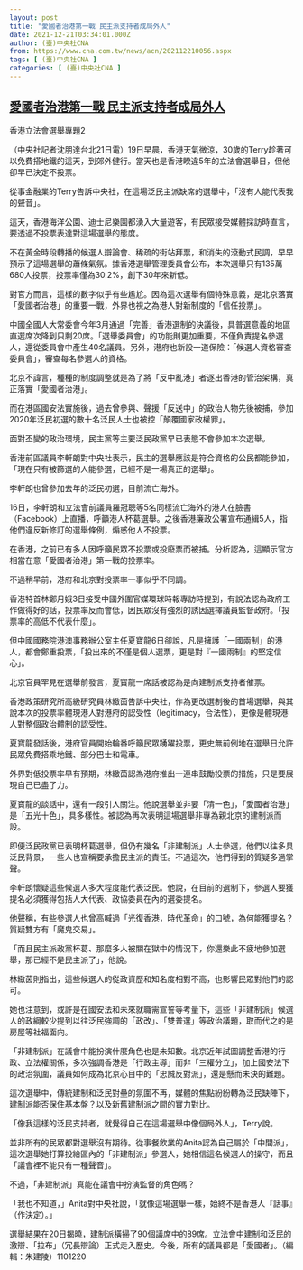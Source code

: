 ```yaml
---
layout: post
title: "愛國者治港第一戰 民主派支持者成局外人"
date: 2021-12-21T03:34:01.000Z
author: (臺)中央社CNA
from: https://www.cna.com.tw/news/acn/202112210056.aspx
tags: [ (臺)中央社CNA ]
categories: [ (臺)中央社CNA ]
---
```

<!--1640057641000-->
[愛國者治港第一戰 民主派支持者成局外人](https://www.cna.com.tw/news/acn/202112210056.aspx)
------

<div>
<div></div><div><p>香港立法會選舉專題2</p><p>（中央社記者沈朋達台北21日電）19日早晨，香港天氣微涼，30歲的Terry趁著可以免費搭地鐵的這天，到郊外健行。當天也是香港睽違5年的立法會選舉日，但他卻早已決定不投票。</p><p>從事金融業的Terry告訴中央社，在這場泛民主派缺席的選舉中，「沒有人能代表我的聲音」。</p><p>這天，香港海洋公園、迪士尼樂園都湧入大量遊客，有民眾接受媒體採訪時直言，要透過不投票表達對這場選舉的態度。</p><p>不在黃金時段轉播的候選人辯論會、稀疏的街站拜票，和消失的滾動式民調，早早預示了這場選舉的蕭條氣氛。據香港選舉管理委員會公布，本次選舉只有135萬680人投票，投票率僅為30.2%，創下30年來新低。</p><p>對官方而言，這樣的數字似乎有些尷尬。因為這次選舉有個特殊意義，是北京落實「愛國者治港」的重要一戰，外界也視之為港人對新制度的「信任投票」。</p><p>中國全國人大常委會今年3月通過「完善」香港選制的決議後，具普選意義的地區直選席次降到只剩20席。「選舉委員會」的功能則更加重要，不僅負責提名參選人，還從委員會中產生40名議員。另外，港府也新設一道保險：「候選人資格審查委員會」，審查每名參選人的資格。</p><p>北京不諱言，種種的制度調整就是為了將「反中亂港」者逐出香港的管治架構，真正落實「愛國者治港」。</p><p>而在港區國安法實施後，過去曾參與、聲援「反送中」的政治人物先後被捕，參加2020年泛民初選的數十名泛民人士也被控「顛覆國家政權罪」。</p><p>面對丕變的政治環境，民主黨等主要泛民政黨早已表態不會參加本次選舉。</p><p>香港前區議員李軒朗對中央社表示，民主的選舉應該是符合資格的公民都能參加，「現在只有被篩選的人能參選，已經不是一場真正的選舉」。</p><p>李軒朗也曾參加去年的泛民初選，目前流亡海外。</p><p>16日，李軒朗和立法會前議員羅冠聰等5名同樣流亡海外的港人在臉書（Facebook）上直播，呼籲港人杯葛選舉。之後香港廉政公署宣布通緝5人，指他們違反新修訂的選舉條例，煽惑他人不投票。</p><p>在香港，之前已有多人因呼籲民眾不投票或投廢票而被捕。分析認為，這顯示官方相當在意「愛國者治港」第一戰的投票率。</p><p>不過稍早前，港府和北京對投票率一事似乎不同調。</p><p>香港特首林鄭月娥3日接受中國外圍官媒環球時報專訪時提到，有說法認為政府工作做得好的話，投票率反而會低，因民眾沒有強烈的誘因選擇議員監督政府。「投票率的高低不代表什麼」。</p><p>但中國國務院港澳事務辦公室主任夏寶龍6日卻說，凡是擁護「一國兩制」的港人，都會鄭重投票，「投出來的不僅是個人選票，更是對『一國兩制』的堅定信心」。</p><p>北京官員罕見在選舉前發言，夏寶龍一席話被認為是向建制派支持者催票。</p><p>香港政策研究所高級研究員林緻茵告訴中央社，作為更改選制後的首場選舉，與其說本次的投票率體現港人對港府的認受性（legitimacy，合法性），更像是體現港人對整個政治體制的認受性。</p><p>夏寶龍發話後，港府官員開始輪番呼籲民眾踴躍投票，更史無前例地在選舉日允許民眾免費搭乘地鐵、部分巴士和電車。</p><p>外界對低投票率早有預期，林緻茵認為港府推出一連串鼓勵投票的措施，只是要展現自己已盡了力。</p><p>夏寶龍的談話中，還有一段引人關注。他說選舉並非要「清一色」，「愛國者治港」是「五光十色」，具多樣性。被認為再次表明這場選舉非專為親北京的建制派而設。</p><p>即便泛民政黨已表明杯葛選舉，但仍有幾名「非建制派」人士參選，他們以往多具泛民背景，一些人也宣稱要承擔民主派的責任。不過這次，他們得到的質疑多過掌聲。</p><p>李軒朗懷疑這些候選人多大程度能代表泛民。他說，在目前的選制下，參選人要獲提名必須獲得包括人大代表、政協委員在內的選委提名。</p><p>他聲稱，有些參選人也曾高喊過「光復香港，時代革命」的口號，為何能獲提名？質疑雙方有「魔鬼交易」。</p><p>「而且民主派政黨杯葛、那麼多人被關在獄中的情況下，你還樂此不疲地參加選舉，那已經不是民主派了」，他說。</p><p>林緻茵則指出，這些候選人的從政資歷和知名度相對不高，也影響民眾對他們的認可。</p><p>她也注意到，或許是在國安法和未來就職需宣誓等考量下，這些「非建制派」候選人的政綱較少提到以往泛民強調的「政改」、「雙普選」等政治議題，取而代之的是房屋等社福面向。</p><p>「非建制派」在議會中能扮演什麼角色也是未知數。北京近年試圖調整香港的行政、立法權關係，多次強調香港是「行政主導」而非「三權分立」，加上國安法下的政治氛圍，議員如何成為北京心目中的「忠誠反對派」，還是懸而未決的難題。</p><p>這次選舉中，傳統建制和泛民對壘的氛圍不再，媒體的焦點紛紛轉為泛民缺陣下，建制派能否保住基本盤？以及新舊建制派之間的實力對比。</p><p>「像我這樣的泛民支持者，就覺得自己在這場選舉中像個局外人」，Terry說。</p><p>並非所有的民眾都對選舉沒有期待。從事餐飲業的Anita認為自己屬於「中間派」，這次選舉她打算投給區內的「非建制派」參選人，她相信這名候選人的操守，而且「議會裡不能只有一種聲音」。</p><p>不過，「非建制派」真能在議會中扮演監督的角色嗎？</p><p>「我也不知道，」Anita對中央社說，「就像這場選舉一樣，始終不是香港人『話事』（作決定）。」</p><p>選舉結果在20日揭曉，建制派橫掃了90個議席中的89席。立法會中建制和泛民的激辯、「拉布」（冗長辯論）正式走入歷史。今後，所有的議員都是「愛國者」。（編輯：朱建陵）1101220</p></div>
</div>
